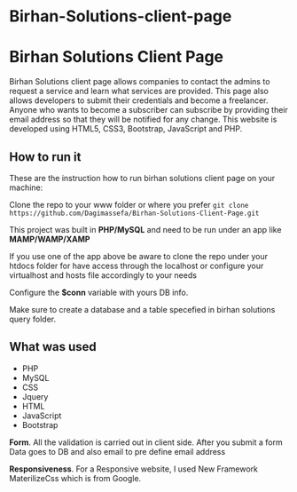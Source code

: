 # Birhan-Solutions-client-page
# Birhan Solutions Client Page
Birhan Solutions client page allows companies to contact the admins to request a service and learn what services are provided. This page also allows developers to submit their credentials and become a freelancer. Anyone who wants to become a subscriber can subscribe by providing their email address so that they will be notified for any change. This website is developed using HTML5, CSS3, Bootstrap, JavaScript and PHP. 

## How to run it


These are the instruction how to run birhan solutions client page on your machine:

Clone the repo to your www folder or where you prefer `git clone https://github.com/Dagimassefa/Birhan-Solutions-Client-Page.git `

This project was built in **PHP/MySQL** and need to be run under an app like **MAMP/WAMP/XAMP** 

If you use one of the app above be aware to clone the repo under your htdocs folder for have access through the localhost or configure your virtualhost and hosts file accordingly to your needs

Configure the **$conn** variable with yours DB info.

Make sure to create a database and a table specefied in birhan solutions query folder.


## What was used

- PHP
- MySQL
- CSS
- Jquery 
- HTML
- JavaScript
- Bootstrap

**Form**. All the validation is carried out in client side.
After you submit a form Data goes to DB and also email to pre define email address

**Responsiveness**. For a Responsive website, I used New Framework MaterilizeCss which is from Google.

